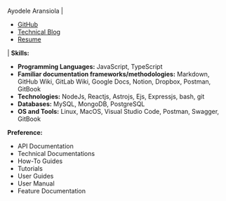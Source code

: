 Ayodele Aransiola | <ul> <li>[GitHub](https://github.com/CodeLeom)</li> <li>[Technical Blog](https://leomofthings.com/articles)</li> <li>[Resume](https://docs.google.com/document/d/1le4Uc4fnPG98Vp_jL2fEsU88qpb1hmkxtXq5eoB9u4s/edit?usp=sharing)</li> </ul> | **Skills:** <ul><li>**Programming Languages:** JavaScript, TypeScript </li> <li>**Familiar documentation frameworks/methodologies:** Markdown, GitHub Wiki, GitLab Wiki, Google Docs, Notion, Dropbox, Postman, GitBook</li> <li>**Technologies:** NodeJs, Reactjs, Astrojs, Ejs, Expressjs, bash, git</li> <li>**Databases:** MySQL, MongoDB, PostgreSQL</li> <li>**OS and Tools:** Linux, MacOS, Visual Studio Code, Postman, Swagger, GitBook</li></ul> **Preference:** <ul><li>API Documentation</li> <li>Technical Documentations</li> <li>How-To Guides</li> <li>Tutorials</li> <li>User Guides</li> <li>User Manual</li> <li>Feature Documentation</li> </ul>